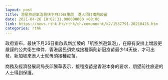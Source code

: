 ```yaml
---
layout: post
title: 港星旅遊氣泡最快下月26日重啟　港人須打兩劑疫苗
date: 2021-04-26 18:02:31.000000000 +08:00
link: https://news.rthk.hk/rthk/ch/component/k2/1587791-20210426.htm
categories: rthk
---
```


政府宣布，最快下月26日重啟與新加坡的「航空旅遊氣泡」，在原有安排上增設更嚴謹的公共衛生條件，香港居民須完成接種兩劑新冠疫苗最少14天後，才可出發，新加坡來港人士就毋須接種疫苗。

商務及經濟發展局局長邱騰華表示，接種疫苗是香港本身的要求，期望前往旅遊的人士得到保護。
